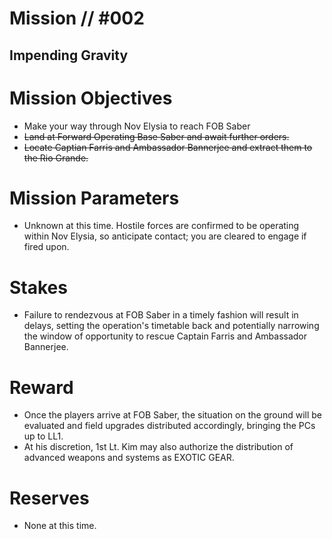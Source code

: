 # Mission // #002
## Impending Gravity


# Mission Objectives
- Make your way through Nov Elysia to reach FOB Saber
- ~~Land at Forward Operating Base Saber and await further orders.~~
- ~~Locate Captian Farris and Ambassador Bannerjee and extract them to the Rio Grande.~~

# Mission Parameters

- Unknown at this time. Hostile forces are confirmed to be operating within Nov Elysia, so anticipate contact; you are cleared to engage if fired upon.

# Stakes
- Failure to rendezvous at FOB Saber in a timely fashion will result in delays, setting the operation's timetable back and potentially narrowing the window of opportunity to rescue Captain Farris and Ambassador Bannerjee.

# Reward
- Once the players arrive at FOB Saber, the situation on the ground will be evaluated and field upgrades distributed accordingly, bringing the PCs up to LL1. 
- At his discretion, 1st Lt. Kim may also authorize the distribution of advanced weapons and systems as EXOTIC GEAR.

# Reserves
- None at this time.